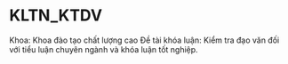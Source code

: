 # KLTN_KTDV
Khoa: Khoa đào tạo chất lượng cao
Đề tài khóa luận: Kiểm tra đạo văn đối với tiểu luận chuyên ngành và khóa luận tốt nghiệp.
